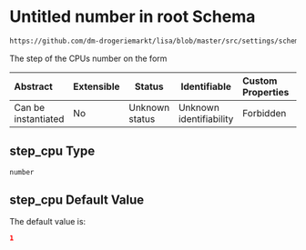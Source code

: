 # Untitled number in root Schema

```txt
https://github.com/dm-drogeriemarkt/lisa/blob/master/src/settings/schema.json#/properties/form_settings/properties/step_cpu
```

The step of the CPUs number on the form


| Abstract            | Extensible | Status         | Identifiable            | Custom Properties | Additional Properties | Access Restrictions | Defined In                                                                               |
| :------------------ | ---------- | -------------- | ----------------------- | :---------------- | --------------------- | ------------------- | ---------------------------------------------------------------------------------------- |
| Can be instantiated | No         | Unknown status | Unknown identifiability | Forbidden         | Allowed               | none                | [settings.schema.json\*](../../src/settings/settings.schema.json "open original schema") |

## step_cpu Type

`number`

## step_cpu Default Value

The default value is:

```json
1
```
